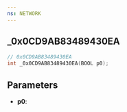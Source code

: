 ```yaml
---
ns: NETWORK
---
```

## _0x0CD9AB83489430EA

```c
// 0x0CD9AB83489430EA
int _0x0CD9AB83489430EA(BOOL p0);
```

## Parameters
* **p0**:
